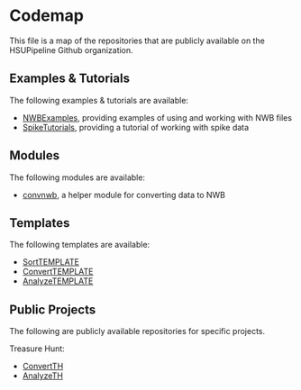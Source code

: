 # Codemap

This file is a map of the repositories that are publicly available on the HSUPipeline Github organization.

## Examples & Tutorials

The following examples & tutorials are available:
- [NWBExamples](https://github.com/HSUPipeline/NWBExamples), providing examples of using and working with NWB files
- [SpikeTutorials](https://github.com/HSUPipeline/SpikeTutorial), providing a tutorial of working with spike data

## Modules

The following modules are available:
- [convnwb](https://github.com/HSUPipeline/convnwb), a helper module for converting data to NWB

## Templates

The following templates are available:
- [SortTEMPLATE](https://github.com/HSUPipeline/SortTEMPLATE)
- [ConvertTEMPLATE](https://github.com/HSUPipeline/ConvertTEMPLATE)
- [AnalyzeTEMPLATE](https://github.com/HSUPipeline/AnalyzeTEMPLATE)

## Public Projects

The following are publicly available repositories for specific projects.

Treasure Hunt:
- [ConvertTH](https://github.com/HSUPipeline/ConvertTH)
- [AnalyzeTH](https://github.com/HSUPipeline/AnalyzeTH)
